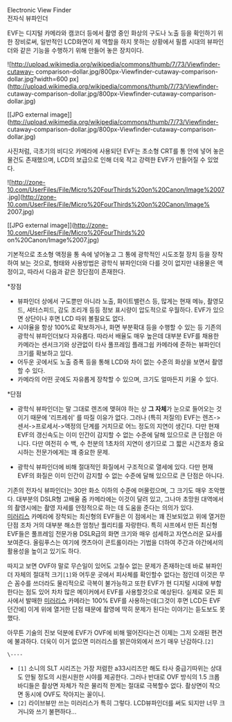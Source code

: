 Electronic View Finder  
전자식 뷰파인더

EVF는 디지털 카메라와 캠코더 등에서 촬영 중인 화상의 구도나 노출 등을 확인하기 위한 장비로써, 일반적인 LCD화면이 제 역할을 하지
못하는 상황에서 필름 시대의 뷰파인더와 같은 기능을 수행하기 위해 만들어 놓은 장치이다.

![http://upload.wikimedia.org/wikipedia/commons/thumb/7/73/Viewfinder-cutaway-
comparison-dollar.jpg/800px-Viewfinder-cutaway-comparison-dollar.jpg?width=600
px](http://upload.wikimedia.org/wikipedia/commons/thumb/7/73/Viewfinder-
cutaway-comparison-dollar.jpg/800px-Viewfinder-cutaway-comparison-dollar.jpg)

[[JPG external
image]](http://upload.wikimedia.org/wikipedia/commons/thumb/7/73/Viewfinder-
cutaway-comparison-dollar.jpg/800px-Viewfinder-cutaway-comparison-dollar.jpg)

  
사진처럼, 극초기의 비디오 카메라에 사용되던 EVF는 초소형 CRT를 통 안에 넣어 놓은 물건도 존재했으며, LCD의 보급으로 인해 더욱
작고 강력한 EVF가 만들어질 수 있었다.

![http://zone-10.com/UserFiles/File/Micro%20FourThirds%20on%20Canon/Image%2007
.jpg](http://zone-10.com/UserFiles/File/Micro%20FourThirds%20on%20Canon/Image%
2007.jpg)

[[JPG external image]](http://zone-10.com/UserFiles/File/Micro%20FourThirds%20
on%20Canon/Image%2007.jpg)

  
기본적으로 초소형 액정을 통 속에 넣어놓고 그 통에 광학적인 시도조절 장치 등을 장착하여 보는 것으로, 형태와 사용방법은 광학식 뷰파인더와
다를 것이 없지만 내용물은 액정이고, 따라서 다음과 같은 장단점이 존재한다.

*장점  

  * 뷰파인더 상에서 구도뿐만 아니라 노출, 화이트밸런스 등, 많게는 현재 메뉴, 촬영모드, 셔터스피드, 감도 조리개 등등 정보 표시량이 압도적으로 우월하다. EVF가 있으면 상단이나 후면 LCD 따위 볼필요도 없다.
  * 시야율을 항상 100%로 확보하거나, 화면 부분확대 등을 수행할 수 있는 등 기존의 광학식 뷰파인더보다 자유롭다. 따라서 배율도 매우 높은데 대부분 EVF를 채용한 카메라는 센서크기와 상관없이 타사 풀프레임 플래그쉽 카메라에 준하는 뷰파인더 크기를 확보하고 있다.
  * 어두운 곳에서도 노출 증폭 등을 통해 LCD와 차이 없는 수준의 화상을 보면서 촬영할 수 있다.
  * 카메라의 어떤 곳에도 자유롭게 장착할 수 있으며, 크기도 얼마든지 키울 수 있다.  

*단점  

  * 광학식 뷰파인더는 말 그대로 렌즈에 맺혀야 하는 상 **그 자체**가 눈으로 들어오는 것이기 때문에 '리프레쉬' 를 따질 이유가 없다. 그러나 (특히 저질의) EVF는 렌즈->센서->프로세서->액정의 단계를 거치므로 어느 정도의 지연이 생긴다. 다만 현재 EVF의 갱신속도는 이미 인간이 감지할 수 없는 수준에 달해 있으므로 큰 단점은 아니다. 다만 여전히 수 백, 수 천분의 1초차의 지연이 생기므로 그 짧은 시간조차 중요시하는 전문가에게는 꽤 중요한 문제.  

  * 광학식 뷰파인더에 비해 절대적인 화질에서 구조적으로 열세에 있다. 다만 현재 EVF의 화질은 이미 인간이 감지할 수 없는 수준에 달해 있으므로 큰 단점은 아니다.  
  

기존의 전자식 뷰파인더는 30만 화소 이하의 수준에 머물렀으며, 그 크기도 매우 조악했다. 대부분의 DSLR형 고배율 줌 카메라에는 이것이
달려 있고, 그나마 초망원 대역에서의 촬영시에는 촬영 자세를 안정적으로 하는 데 도움을 준다는 의의가 있다.  
[미러리스](%EB%AF%B8%EB%9F%AC%EB%A6%AC%EC%8A%A4.md) 카메라에 장착되는 최신형의 EVF들은 이 점에서는
꽤 진보되었고 위에 열거한 단점 조차 거의 대부분 해소한 엄청난 퀄리티를 자랑한다. 특히 샤프에서 만든 최신형 EVF들은 풀프레임 전문가용
DSLR급의 화면 크기와 매우 섬세하고 자연스러운 묘사를 보여준다. 올림푸스는 여기에 캣츠아이 콘트롤이라는 기법을 더하여 주간과 야간에서의
활용성을 높이고 있기도 하다.

따지고 보면 OVF야 말로 무슨일이 있어도 고칠수 없는 문제가 존재하는데 바로 뷰파인더 자체의 절대적 크기`[1]`와 어두운 곳에서 피사체를
확인할수 없다는 점인데 이것은 무슨 꼼수를 쓰더라도 물리적으로 극복이 불가능하고 또한 EVF가 현 디지털 시대에 부합한다는 점도 있어 차차
많은 메이커에서 EVF를 사용할것으로 예상된다. 실제로 모든 회사에서 발매한
[미러리스](%EB%AF%B8%EB%9F%AC%EB%A6%AC%EC%8A%A4.md) 카메라는 100% EVF를 사용하는데(그것이 후면
LCD든 EVF던간에] 이게 위에 열거한 단점 때문에 촬영에 딱히 문제가 된다는 이야기는 듣도보도 못했다.

아무튼 기술의 진보 덕분에 EVF가 OVF에 비해 떨어진다는건 이제는 그저 오래된 편견에 불과하다. 더욱이 이거 없으면 미러리스를
밝은야외에서 쓰기 매우 난감하다.`[2]`

`\----`

  * `[1]` 소니의 SLT 시리즈는 가장 저렴한 a33시리즈만 해도 타사 중급기따위는 상대도 안될 정도의 시원시원한 시야를 제공한다. 그러나 반대로 OVF 방식의 1.5 크롭 바디들은 촬상면 자체가 작은 물리적 한계는 절대로 극복할수 없다. 촬상면이 작으면 동시에 OVF도 작아지는 꼴이니.
  * `[2]` 라이브뷰만 쓰는 미러리스가 특히 그렇다. LCD뷰파인더를 써도 되지만 너무 크거니와 쓰기 불편하다...

